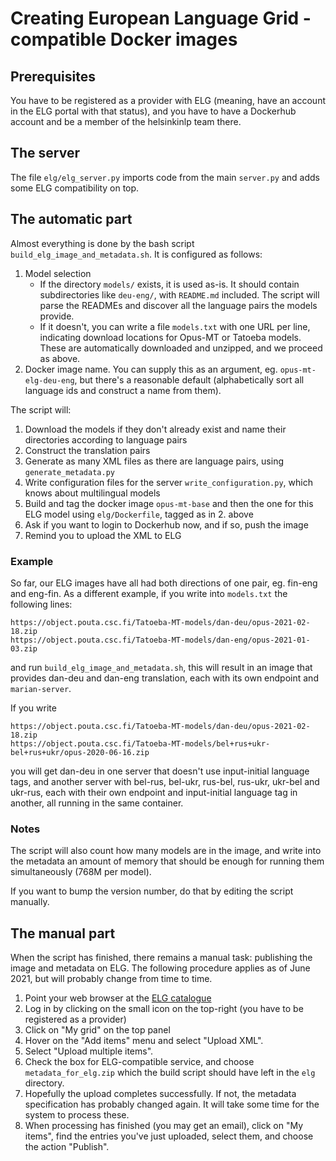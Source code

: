 # Creating European Language Grid -compatible Docker images

## Prerequisites

You have to be registered as a provider with ELG (meaning, have an account in the ELG portal with that status), and you have to have a Dockerhub account and be a member of the helsinkinlp team there.

## The server

The file `elg/elg_server.py` imports code from the main `server.py` and adds some ELG compatibility on top.

## The automatic part

Almost everything is done by the bash script `build_elg_image_and_metadata.sh`. It is configured as follows:

1. Model selection
   * If the directory `models/` exists, it is used as-is. It should contain subdirectories like `deu-eng/`, with `README.md` included. The script will parse the READMEs and discover all the language pairs the models provide. 
   * If it doesn't, you can write a file `models.txt` with one URL per line, indicating download locations for Opus-MT or Tatoeba models. These are automatically downloaded and unzipped, and we proceed as above.
2. Docker image name. You can supply this as an argument, eg. `opus-mt-elg-deu-eng`, but there's a reasonable default (alphabetically sort all language ids and construct a name from them).

The script will:

1. Download the models if they don't already exist and name their directories according to language pairs
2. Construct the translation pairs
3. Generate as many XML files as there are language pairs, using `generate_metadata.py`
4. Write configuration files for the server `write_configuration.py`, which knows about multilingual models
5. Build and tag the docker image `opus-mt-base` and then the one for this ELG model using `elg/Dockerfile`, tagged as in 2. above
6. Ask if you want to login to Dockerhub now, and if so, push the image
7. Remind you to upload the XML to ELG

### Example

So far, our ELG images have all had both directions of one pair, eg. fin-eng and eng-fin. As a different example, if you write into `models.txt` the following lines:

```
https://object.pouta.csc.fi/Tatoeba-MT-models/dan-deu/opus-2021-02-18.zip
https://object.pouta.csc.fi/Tatoeba-MT-models/dan-eng/opus-2021-01-03.zip
```

and run `build_elg_image_and_metadata.sh`, this will result in an image that provides dan-deu and dan-eng translation, each with its own endpoint and `marian-server`.

If you write

```
https://object.pouta.csc.fi/Tatoeba-MT-models/dan-deu/opus-2021-02-18.zip
https://object.pouta.csc.fi/Tatoeba-MT-models/bel+rus+ukr-bel+rus+ukr/opus-2020-06-16.zip
```

you will get dan-deu in one server that doesn't use input-initial language tags, and another server with bel-rus, bel-ukr, rus-bel, rus-ukr, ukr-bel and ukr-rus, each with their own endpoint and input-initial language tag in another, all running in the same container.

### Notes

The script will also count how many models are in the image, and write into the metadata an amount of memory that should be enough for running them simultaneously (768M per model).

If you want to bump the version number, do that by editing the script manually.

## The manual part

When the script has finished, there remains a manual task: publishing the image and metadata on ELG. The following procedure applies as of June 2021, but will probably change from time to time.

1. Point your web browser at the [ELG catalogue](https://live.european-language-grid.eu/catalogue/)
2. Log in by clicking on the small icon on the top-right (you have to be registered as a provider)
3. Click on "My grid" on the top panel
4. Hover on the "Add items" menu and select "Upload XML".
5. Select "Upload multiple items".
6. Check the box for ELG-compatible service, and choose `metadata_for_elg.zip` which the build script should have left in the `elg` directory.
7. Hopefully the upload completes successfully. If not, the metadata specification has probably changed again. It will take some time for the system to process these.
8. When processing has finished (you may get an email), click on "My items", find the entries you've just uploaded, select them, and choose the action "Publish".
